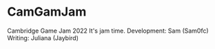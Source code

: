 # CamGamJam
Cambridge Game Jam 2022
It's jam time.
Development: Sam (Sam0fc) 
Writing: Juliana (Jaybird)
